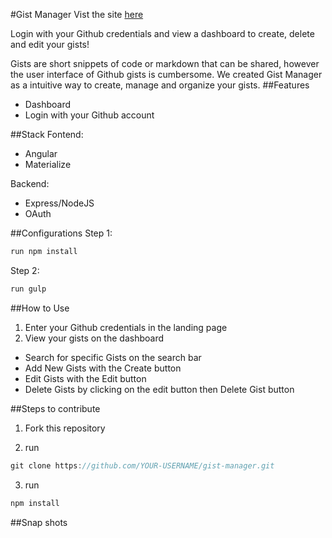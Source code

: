 #Gist Manager
Vist the site [here](https://gist-manager-app.herokuapp.com/)

Login with your Github credentials and view a dashboard to create, delete and edit your gists!

Gists are short snippets of code or markdown that can be shared, however the user interface of Github gists is cumbersome.
We created Gist Manager as a intuitive way to create, manage and organize your gists.
##Features
  * Dashboard
  * Login with your Github account

##Stack
Fontend:
  * Angular
  * Materialize

Backend:
  * Express/NodeJS
  * OAuth

##Configurations
Step 1:
```javascript
run npm install
```
Step 2:
```javascript
run gulp
```

##How to Use
1. Enter your Github credentials in the landing page
2. View your gists on the dashboard
  * Search for specific Gists on the search bar
  * Add New Gists with the Create button
  * Edit Gists with the Edit button
  * Delete Gists by clicking on the edit button then Delete Gist button


##Steps to contribute
1. Fork this repository

2. run
```javascript
git clone https://github.com/YOUR-USERNAME/gist-manager.git
```
3. run
```javascript
npm install
```


##Snap shots
